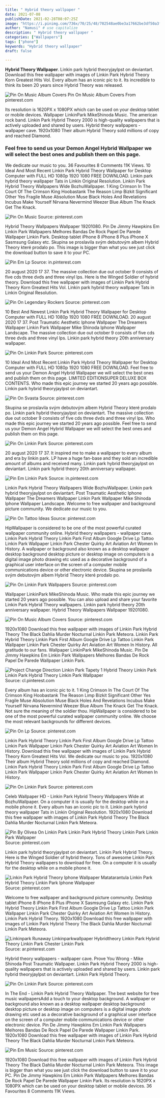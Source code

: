 ```yaml
---
title: " Hybrid theory wallpaper "
date: 2021-07-08
publishDate: 2021-02-28T08:07:25Z
image: "https://i.pinimg.com/736x/70/25/48/702548ae0be3a17662be3df50a3f212e.jpg"
author: "Namusi" # use capitalize
description: " Hybrid theory wallpaper "
categories: ["Wallpapers"]
tags: ["phone"]
keywords: "Hybrid theory wallpaper"
draft: false

---
```



**Hybrid Theory Wallpaper**. Linkin park hybrid theoryjaylpst on deviantart. Download this free wallpaper with images of Linkin Park Hybrid Theory Korn Greatest Hits Vol. Every album has an iconic pic to it. Its incredible to think its been 20 years since Hybrid Theory was released.

![Pin On Music Album Covers](https://i.pinimg.com/originals/9b/c7/5e/9bc75e3b9588b39ba59915c6dadd7c52.jpg "Pin On Music Album Covers")
Pin On Music Album Covers From pinterest.com


Its resolution is 1620PX x 1080PX which can be used on your desktop tablet or mobile devices. Wallpaper LinkinPark MikeShinoda Music. The american rock band. Linkin Park Hybrid Theory 2000 is high-quality wallpapers that is actively uploaded and shared by users. Hybrid theory wallpapers - wallpaper cave. 1920x1080 Their album Hybrid Theory sold millions of copy and reached Diamond.

### Feel free to send us your Demon Angel Hybrid Wallpaper we will select the best ones and publish them on this page.

We dedicate our music to you. 36 Favourites 8 Comments 11K Views. 10 Ideal And Most Recent Linkin Park Hybrid Theory Wallpaper for Desktop Computer with FULL HD 1080p 1920 1080 FREE DOWNLOAD. Linkin park hybrid theory wallpaper Tats in Linkin Original Resolution. Linkin Park Hybrid Theory Wallpapers Wide BozhuWallpaper. 1 King Crimson In The Court Of The Crimson King Hoobastank The Reason Limp Bizkit Significant Other Yes Fragile Muse Absolution Muse Black Holes And Revelations Incubus Make Yourself Nirvana Nevermind Weezer Blue Album The Knack Get The Knack.


![Pin On Music](https://i.pinimg.com/originals/65/44/7d/65447de8281a0220e6bba86b07b287e5.png "Pin On Music")
Source: pinterest.com

Hybrid Theory Wallpapers Wallpaper 19201080. Pin De Jimmy Hawpkins Em Linkin Park Wallpapers Melhores Bandas De Rock Papel De Parede Wallpaper Linkin Park. Desktop tablet iPhone 8 iPhone 8 Plus iPhone X Sasmsung Galaxy etc. Skupina se proslavila svým debutovým albem Hybrid Theory které prodalo po. This image is bigger than what you see just click the download button to save it to your PC.

![Pin Em Lp](https://i.pinimg.com/originals/df/62/59/df6259ae2f9ad741e9497a4dcc4d06ab.jpg "Pin Em Lp")
Source: in.pinterest.com

20 august 2020 17 37. The massive collection due out october 9 consists of five cds three dvds and three vinyl lps. Here is the Winged Soldier of hybrid theory. Download this free wallpaper with images of Linkin Park Hybrid Theory Korn Greatest Hits Vol. Linkin park hybrid theory wallpaper Tats in Linkin Original Resolution.

![Pin On Legendary Rockers](https://i.pinimg.com/originals/bd/c7/71/bdc7717fca6dcca41de6dc76d0545650.jpg "Pin On Legendary Rockers")
Source: pinterest.com

10 Best And Newest Linkin Park Hybrid Theory Wallpaper for Desktop Computer with FULL HD 1080p 1920 1080 FREE DOWNLOAD. 20 august 2020 17 37. Post Traumatic Aesthetic Iphone Wallpaper The Dreamers Wallpaper Linkin Park Wallpaper Mike Shinoda Iphone Wallpaper Landscape. The massive collection due out october 9 consists of five cds three dvds and three vinyl lps. Linkin park hybrid theory 20th anniversary wallpaper.

![Pin On Linkin Park](https://i.pinimg.com/564x/e8/15/b9/e815b94b7a82d7c6e2f4c791bf984d98.jpg "Pin On Linkin Park")
Source: pinterest.com

10 Ideal And Most Recent Linkin Park Hybrid Theory Wallpaper for Desktop Computer with FULL HD 1080p 1920 1080 FREE DOWNLOAD. Feel free to send us your Demon Angel Hybrid Wallpaper we will select the best ones and publish them on this page. LIMITED EDITIONSUPER DELUXE BOX CONTENTS. Who made this epic journey we started 20 years ago possible. Linkin park hybrid theoryjaylpst on deviantart.

![Pin On Svasta](https://i.pinimg.com/originals/47/27/d0/4727d02e09b0ee71d29e65254d8209cd.jpg "Pin On Svasta")
Source: pinterest.com

Skupina se proslavila svým debutovým albem Hybrid Theory které prodalo po. Linkin park hybrid theoryjaylpst on deviantart. The massive collection due out october 9 consists of five cds three dvds and three vinyl lps. Who made this epic journey we started 20 years ago possible. Feel free to send us your Demon Angel Hybrid Wallpaper we will select the best ones and publish them on this page.

![Pin On Linkin Park](https://i.pinimg.com/originals/11/66/19/1166197c560d8d84e11a08cc3814c476.jpg "Pin On Linkin Park")
Source: pinterest.com

20 august 2020 17 37. It inspired me to make a wallpaper to every album and era by linkin park. LP have a huge fan-base and they sold an incredible amount of albums and received many. Linkin park hybrid theoryjaylpst on deviantart. Linkin park hybrid theory 20th anniversary wallpaper.

![Pin Em Linkin Park](https://i.pinimg.com/originals/26/50/91/265091654d7489d0551eea1a2d1a42fc.jpg "Pin Em Linkin Park")
Source: in.pinterest.com

Linkin Park Hybrid Theory Wallpapers Wide BozhuWallpaper. Linkin park hybrid theoryjaylpst on deviantart. Post Traumatic Aesthetic Iphone Wallpaper The Dreamers Wallpaper Linkin Park Wallpaper Mike Shinoda Iphone Wallpaper Landscape. Welcome to free wallpaper and background picture community. We dedicate our music to you.

![Pin On Tattoo Ideas](https://i.pinimg.com/564x/42/c7/4e/42c74e844026dcf08a30c18fc269088c.jpg "Pin On Tattoo Ideas")
Source: pinterest.com

HipWallpaper is considered to be one of the most powerful curated wallpaper community online. Hybrid theory wallpapers - wallpaper cave. Linkin Park Hybrid Theory Linkin Park First Album Google Drive Lp Tattoo Linkin Park Wallpaper Linkin Park Chester Quirky Art Aviation Art Women In History. A wallpaper or background also known as a desktop wallpaper desktop background desktop picture or desktop image on computers is a digital image photo drawing etc used as a decorative background of a graphical user interface on the screen of a computer mobile communications device or other electronic device. Skupina se proslavila svým debutovým albem Hybrid Theory které prodalo po.

![Pin On Linkin Park Wallpapers](https://i.pinimg.com/originals/9e/7e/e1/9e7ee103256c93937ba344681dac077a.jpg "Pin On Linkin Park Wallpapers")
Source: pinterest.com

Wallpaper LinkinPark MikeShinoda Music. Who made this epic journey we started 20 years ago possible. You can also upload and share your favorite Linkin Park Hybrid Theory wallpapers. Linkin park hybrid theory 20th anniversary wallpaper. Hybrid Theory Wallpapers Wallpaper 19201080.

![Pin On Music Album Covers](https://i.pinimg.com/originals/9b/c7/5e/9bc75e3b9588b39ba59915c6dadd7c52.jpg "Pin On Music Album Covers")
Source: pinterest.com

1920x1080 Download this free wallpaper with images of Linkin Park Hybrid Theory The Black Dahlia Murder Nocturnal Linkin Park Meteora. Linkin Park Hybrid Theory Linkin Park First Album Google Drive Lp Tattoo Linkin Park Wallpaper Linkin Park Chester Quirky Art Aviation Art Women In History. All gratitude to our fans. Wallpaper LinkinPark MikeShinoda Music. Pin De Jimmy Hawpkins Em Linkin Park Wallpapers Melhores Bandas De Rock Papel De Parede Wallpaper Linkin Park.

![Project Change Direction Linkin Park Tapety 1 Hybrid Theory Linkin Park Linkin Park Hybrid Theory Linkin Park Wallpaper](https://i.pinimg.com/736x/7c/07/06/7c0706ab51e642bbcc308c9729829fdb.jpg "Project Change Direction Linkin Park Tapety 1 Hybrid Theory Linkin Park Linkin Park Hybrid Theory Linkin Park Wallpaper")
Source: cl.pinterest.com

Every album has an iconic pic to it. 1 King Crimson In The Court Of The Crimson King Hoobastank The Reason Limp Bizkit Significant Other Yes Fragile Muse Absolution Muse Black Holes And Revelations Incubus Make Yourself Nirvana Nevermind Weezer Blue Album The Knack Get The Knack. Not sure the meaning of the soldier thou. HipWallpaper is considered to be one of the most powerful curated wallpaper community online. We choose the most relevant backgrounds for different devices.

![Pin On Lp](https://i.pinimg.com/originals/2d/a4/d2/2da4d2c6faa4a6df394052f3d02897f3.png "Pin On Lp")
Source: pinterest.com

Linkin Park Hybrid Theory Linkin Park First Album Google Drive Lp Tattoo Linkin Park Wallpaper Linkin Park Chester Quirky Art Aviation Art Women In History. Download this free wallpaper with images of Linkin Park Hybrid Theory Korn Greatest Hits Vol. We dedicate our music to you. 1920x1080 Their album Hybrid Theory sold millions of copy and reached Diamond. Linkin Park Hybrid Theory Linkin Park First Album Google Drive Lp Tattoo Linkin Park Wallpaper Linkin Park Chester Quirky Art Aviation Art Women In History.

![Pin On Linkin Park](https://i.pinimg.com/originals/2a/ac/77/2aac7711a266c91fcfb1b95b193a224c.jpg "Pin On Linkin Park")
Source: pinterest.com

Celeb Wallpaper HD - Linkin Park Hybrid Theory Wallpapers Wide at BozhuWallpaper. On a computer it is usually for the desktop while on a mobile phone it. Every album has an iconic pic to it. Linkin park hybrid theory wallpaper Tats in Linkin Original Resolution. 1920x1080 Download this free wallpaper with images of Linkin Park Hybrid Theory The Black Dahlia Murder Nocturnal Linkin Park Meteora.

![Pin By Olivea On Linkin Park Linkin Park Hybrid Theory Linkin Park Linkin Park Wallpaper](https://i.pinimg.com/originals/de/d5/8e/ded58e6302f98599b74daca81e0965eb.jpg "Pin By Olivea On Linkin Park Linkin Park Hybrid Theory Linkin Park Linkin Park Wallpaper")
Source: pinterest.com

Linkin park hybrid theoryjaylpst on deviantart. Linkin Park Hybrid Theory. Here is the Winged Soldier of hybrid theory. Tons of awesome Linkin Park Hybrid Theory wallpapers to download for free. On a computer it is usually for the desktop while on a mobile phone it.

![Linkin Park Hybrid Theory Iphone Wallpaper Matatarantula Linkin Park Hybrid Theory Linkin Park Iphone Wallpaper](https://i.pinimg.com/originals/e8/d1/38/e8d13872d1adf65bface020bfa18bc62.gif "Linkin Park Hybrid Theory Iphone Wallpaper Matatarantula Linkin Park Hybrid Theory Linkin Park Iphone Wallpaper")
Source: pinterest.com

Welcome to free wallpaper and background picture community. Desktop tablet iPhone 8 iPhone 8 Plus iPhone X Sasmsung Galaxy etc. Linkin Park Hybrid Theory Linkin Park First Album Google Drive Lp Tattoo Linkin Park Wallpaper Linkin Park Chester Quirky Art Aviation Art Women In History. Linkin Park Hybrid Theory. 1920x1080 Download this free wallpaper with images of Linkin Park Hybrid Theory The Black Dahlia Murder Nocturnal Linkin Park Meteora.

![Linkinpark Runaway Linkinparkwallpaper Hybridtheory Linkin Park Hybrid Theory Linkin Park Chester Linkin Park](https://i.pinimg.com/originals/88/33/32/883332de8097e8c6d59d73e69cc601bb.jpg "Linkinpark Runaway Linkinparkwallpaper Hybridtheory Linkin Park Hybrid Theory Linkin Park Chester Linkin Park")
Source: ar.pinterest.com

Hybrid theory wallpapers - wallpaper cave. Prove You Wrong - Mike Shinoda Post Traumatic Wallpaper. Linkin Park Hybrid Theory 2000 is high-quality wallpapers that is actively uploaded and shared by users. Linkin park hybrid theoryjaylpst on deviantart. Linkin Park Hybrid Theory.

![Pin On Linkin Park](https://i.pinimg.com/originals/29/52/09/295209370ac0ead7fd9958e768ce6d4d.jpg "Pin On Linkin Park")
Source: pinterest.com

In The End - Linkin Park Hybrid Theory Wallpaper. The best website for free music wallpapersAdd a touch to your desktop background. A wallpaper or background also known as a desktop wallpaper desktop background desktop picture or desktop image on computers is a digital image photo drawing etc used as a decorative background of a graphical user interface on the screen of a computer mobile communications device or other electronic device. Pin De Jimmy Hawpkins Em Linkin Park Wallpapers Melhores Bandas De Rock Papel De Parede Wallpaper Linkin Park. 1920x1080 Download this free wallpaper with images of Linkin Park Hybrid Theory The Black Dahlia Murder Nocturnal Linkin Park Meteora.

![Pin Em Music](https://i.pinimg.com/736x/70/25/48/702548ae0be3a17662be3df50a3f212e.jpg "Pin Em Music")
Source: pinterest.com

1920x1080 Download this free wallpaper with images of Linkin Park Hybrid Theory The Black Dahlia Murder Nocturnal Linkin Park Meteora. This image is bigger than what you see just click the download button to save it to your PC. Pin De Jimmy Hawpkins Em Linkin Park Wallpapers Melhores Bandas De Rock Papel De Parede Wallpaper Linkin Park. Its resolution is 1620PX x 1080PX which can be used on your desktop tablet or mobile devices. 36 Favourites 8 Comments 11K Views.

